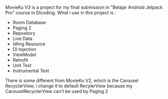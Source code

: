 MovieKu V3 is a project for my final submission in "Belajar Android Jetpack Pro" course in Dicoding. 
What i use in this project is :

- Room Database
- Paging 2
- Repository
- Live Data
- Idling Resource
- DI Injection
- ViewModel
- Retrofit
- Unit Test
- Instrumental Test

There is some different from MovieKu V2, which is the Carousel RecyclerView, 
i change it to default RecylerView because my CarouselRecyclerView can't be used by Paging 2
